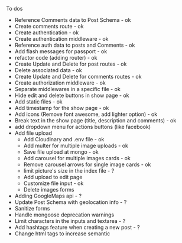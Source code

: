 To dos

- Reference Comments data to Post Schema - ok
- Create comments route - ok
- Create authentication - ok
- Create authentication middleware - ok
- Reference auth data to posts and Comments - ok
- Add flash messages for passport - ok
- refactor code (adding router) - ok
- Create Update and Delete for post routes - ok
- Delete associated data - ok
- Create Update and Delete for comments routes - ok
- Create authorization middleware - ok
- Separate middlewares in a specific file - ok
- Hide edit and delete buttons in show page - ok
- Add static files - ok
- Add timestamp for the show page - ok
- Add icons (Remove font awesome, add lighter option) - ok
- Break text in the show page (title, description and comments) - ok
- add dropdown menu for actions buttons (like facebook)
- Add file upload
    - Add Cloudinary and .env file - ok
    - Add multer for multiple image uploads - ok
    - Save file upload at mongo - ok
    - Add carousel for multiple images cards - ok
    - Remove carousel arrows for single image cards - ok
    - limit picture's size in the index file - ?
    - Add upload to edit page
    - Customize file input - ok
    - Delete images forms
- Adding GoogleMaps api - ?
- Update Post Schema with geolocation info - ?
- Sanitize forms
- Handle mongoose deprecation warnings
- Limit characters in the inputs and textarea - ?
- Add hashtags feature when creating a new post - ?
- Change html tags to increase semantic


